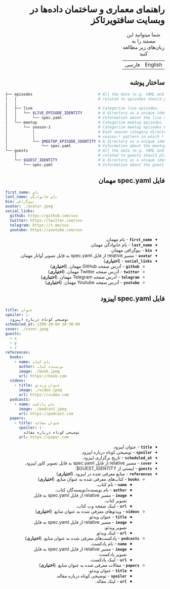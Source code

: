 <div dir="rtl">

# راهنمای معماری و ساختمان داده‌ها در وبسایت سافتویرتاکز

<table>
    <caption>شما میتوانید این مستند را به زبان‌های زیر مطالعه کنید</caption>
    <tbody>
        <tr>
            <td>English</td>
            <td>فارسی</td>
        </tr>
    </tbody>
</table>

## ساختار پوشه

<div dir="ltr">

```bash
├── episodes                             # All the data (e.g. YAML and image files)
│   │                                    # related to episodes should place in this directory.
│   │
│   ├── live                             # Categorize live episodes.
│   │   └── $LIVE_EPISODE_IDENTITY       # A directory as a unique identity for each live episode.
│   │       └── spec.yaml                # Information about the live episode.
│   └── meetup                           # Categorize meetup episodes.
│       └── season-1                     # Categorize meetup episodes based on season.
│           │                            # Each season category directory should follow
│           │                            # season-* pattern in which * is a unsigned integer.
│           └── $MEETUP_EPISODE_IDENTITY # A directory as a unique identity for each meetup episode.
│               └── spec.yaml            # Information about the meetup episode
└── guests                               # All the data (e.g. YAML and image files)
    │                                    # related to guests should place in this directory
    └── $GUEST_IDENTITY                  # A directory as a unique identity for each guest
        └── spec.yaml                    # Information about the guest
```

</div>

## فایل spec.yaml مهمان

<div dir="ltr">

```yaml
first_name: نام
last_name: نام خانوادگی
bio: بیوگرافی
avatar: ./avatar.jpeg
social_links:
  github: https://github.com/xxx
  twitter: https://twitter.com/xxx
  telegram: https://t.me/xxx
  youtube: https://youtube.com/xxx
```

</div>

- **`first_name`** - نام مهمان.
- **`last_name`** - نام خانوادگی مهمان.
- **`bio`** - بیوگرافی مهمان.
- **`avatar`** - مسیر relative از فایل spec.yaml به فایل تصویر آواتار مهمان.
- **`social_links`** - (**اختیاری**)
  - **`github`** - آدرس صفحه GitHub مهمان. (**اختیاری**)
  - **`twitter`** - آدرس صفحه Twitter مهمان. (**اختیاری**)
  - **`telegram`** - آدرس صفحه Telegram مهمان. (**اختیاری**)
  - **`youtube`** - آدرس صفحه Youtube مهمان. (**اختیاری**)

## فایل spec.yaml اپیزود

<div dir="ltr">

```yaml
title: عنوان
spoiler: |-
  توضیحی کوتاه درباره اپیزود
scheduled_at: 1398-10-04 10:30:00
cover: ./cover.jpeg
guests:
  - x
  - y
  - z
references:
  books:
    - name: نام کتاب
      author: نویسنده کتاب
      image: ./book.jpeg
      url: https://book.com
  videos:
    - title: عنوان ویدئو
      image: ./video.jpeg
      url: https://video.com
  podcasts:
    - name: نام پادکست
      image: ./podcast.jpeg
      url: https://podcast.com
  papers:
    - title: عنوان مقاله
      spoiler: |-
        توضیحی کوتاه درباره مقاله
      url: https://paper.com
```

</div>

- **`title`** - عنوان اپیزود.
- **`spoiler`** - توضیحی کوتاه درباره اپیزود.
- **`scheduled_at`** - تاریخ برگزاری اپیزود.
- **`cover`** - مسیر relative از فایل spec.yaml به فایل تصویر کاور اپیزود.
- **`guests`** - لیستی از <span dir="ltr">\$GUEST_IDENTITY</span>.
- **`references`** - منابع معرفی شده در اپیزود. (**اختیاری**)
  - **`books`** - کتاب‌های معرفی شده به عنوان منابع. (**اختیاری**)
    - **`name`** - نام کتاب.
    - **`author`** - نام نویسنده/نویسندگان کتاب.
    - **`image`** - مسیر relative از فایل spec.yaml به فایل تصویر کتاب.
    - **`url`** - لینک صفحه وب کتاب.
  - **`videos`** - ویدئو‌های معرفی شده به عنوان منابع. (**اختیاری**)
    - **`title`** - عنوان ویدئو.
    - **`image`** - مسیر relative از فایل spec.yaml به فایل تصویر ویدئو.
    - **`url`** - لینک ویدئو.
  - **`podcasts`** - پادکست‌های معرفی شده به عنوان منابع. (**اختیاری**)
    - **`name`** - نام پادکست.
    - **`image`** - مسیر relative از فایل spec.yaml به فایل تصویر پادکست.
    - **`url`** - لینک پادکست.
  - **`papers`** - مقالات معرفی شده به عنوان منابع. (**اختیاری**)
    - **`title`** - عنوان ویدئو.
    - **`spoiler`** - توضیحی کوتاه درباره مقاله.
    - **`url`** - لینک مقاله.

</div>
